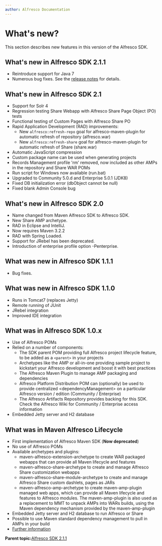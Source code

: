 ```yaml
---
author: Alfresco Documentation
---
```


# What's new?

This section describes new features in this version of the Alfresco SDK.

## What's new in Alfresco SDK 2.1.1

-   Reintroduce support for Java 7
-   Numerous bug fixes. See the [release notes](https://github.com/Alfresco/alfresco-sdk/issues?q=milestone%3A2.1.1+is%3Aclosed) for details.

## What's new in Alfresco SDK 2.1

-   Support for Solr 4
-   Regression testing Share Webapp with Alfresco Share Page Object \(PO\) tests
-   Functional testing of Custom Pages with Alfresco Share PO
-   Rapid Application Development \(RAD\) improvements:
    -   New `alfresco:refresh-repo` goal for alfresco-maven-plugin for automatic refresh of repository \(alfresco.war\)
    -   New `alfresco:refresh-share` goal for alfresco-maven-plugin for automatic refresh of Share \(share.war\)
-   Automatic JavaScript compression
-   Custom package name can be used when generating projects
-   Records Management profile 'rm' removed, now included as other AMPs in the repository and Share WAR POMs
-   Run script for Windows now available \(run.bat\)
-   Upgraded to Community 5.0.d and Enterprise 5.0.1 \(JDK8\)
-   Fixed DB initialization error \(dbObject cannot be null\)
-   Fixed blank Admin Console bug

## What's new in Alfresco SDK 2.0

-   Name changed from Maven Alfresco SDK to Alfresco SDK.
-   New Share AMP archetype.
-   RAD in Eclipse and IntelliJ.
-   Now requires Maven 3.2.2
-   RAD with Spring Loaded.
-   Support for JRebel has been deprecated.
-   Introduction of enterprise profile option -Penterprise.

## What was new in Alfresco SDK 1.1.1

-   Bug fixes.

## What was new in Alfresco SDK 1.1.0

-   Runs in Tomcat7 \(replaces Jetty\)
-   Remote running of JUnit
-   JRebel integration
-   Improved IDE integration

## What was in Alfresco SDK 1.0.x

-   Use of Alfresco POMs
-   Relied on a number of components:
    -   The SDK parent POM providing full Alfresco project lifecycle feature, to be added as a `<parent>` in your projects
    -   Archetypes like the AMP or all-in-one providing sample project to kickstart your Alfresco development and boost it with best practices
    -   The Alfresco Maven Plugin to manage AMP packaging and dependencies
    -   Alfresco Platform Distribution POM can \(optionally\) be used to provide centralized <dependencyManagement\> on a particular Alfresco version / edition \(Community / Enterprise\)
    -   The Alfresco Artifacts Repository provides backing for this SDK. Check the Alfresco Wiki for Community / Enterprise access information
-   Embedded Jetty server and H2 database

## What was in Maven Alfresco Lifecycle

-   First implementation of Alfresco Maven SDK \(**Now deprecated**\)
-   No use of Alfresco POMs
-   Available archetypes and plugins:
    -   maven-alfresco-extension-archetype to create WAR packaged webapps that can provide all Maven lifecycle and features
    -   maven-alfresco-share-archetype to create and manage Alfresco Share customization webapps
    -   maven-alfresco-share-module-archetype to create and manage Alfresco Share custom dashlets, pages as JARs
    -   maven-alfresco-amp-archetype to create maven-amp-plugin managed web apps, which can provide all Maven lifecycle and features to Alfresco modules. The maven-amp-plugin is also used as a replacement to MMT to unpack AMPs into WARs builds, using the Maven dependency mechanism provided by the maven-amp-plugin
-   Embedded Jetty server and H2 database to run Alfresco or Share
-   Possible to use Maven standard dependency management to pull in AMPs in your build
-   [Further information](https://wiki.alfresco.com/wiki/Managing_Alfresco_Lifecyle_with_Maven)

**Parent topic:**[Alfresco SDK 2.1.1](../concepts/alfresco-sdk-intro.md)

